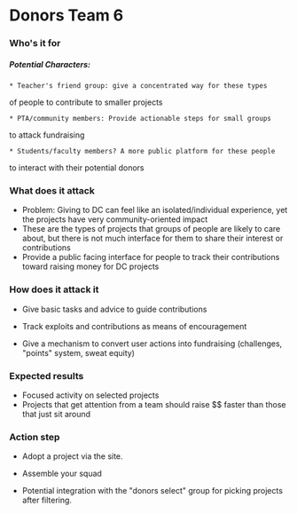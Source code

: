 Donors Team 6
=============

### Who's it for

  ##### Potential Characters:

    * Teacher's friend group: give a concentrated way for these types
of people to contribute to smaller projects

    * PTA/community members: Provide actionable steps for small groups
to attack fundraising

    * Students/faculty members? A more public platform for these people
to interact with their potential donors


### What does it attack

  * Problem: Giving to DC can feel like an isolated/individual
experience, yet the projects have very community-oriented impact
  * These are the types of projects that groups of people are likely to
care about, but there is not much interface for them to share their
interest or contributions
  * Provide a public facing interface for people to track their
contributions toward raising money for DC projects

### How does it attack it

  * Give basic tasks and advice to guide contributions

  * Track exploits and contributions as means of encouragement

  * Give a mechanism to convert user actions into fundraising
(challenges, "points" system, sweat equity)

### Expected results

  * Focused activity on selected projects
  * Projects that get attention from a team should raise $$ faster than
those that just sit around

### Action step

  * Adopt a project via the site.

  * Assemble your squad

  * Potential integration with the "donors select" group for picking
projects after filtering.

